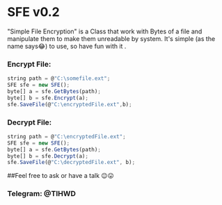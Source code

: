 # SFE v0.2
"Simple File Encryption" is a Class that work with Bytes of a file and manipulate them to make them unreadable by system.
It's simple (as the name says:joy:) to use, so have fun with it .

### Encrypt File:
```javascript
string path = @"C:\somefile.ext";
SFE sfe = new SFE();
byte[] a = sfe.GetBytes(path);
byte[] b = sfe.Encrypt(a);
sfe.SaveFile(@"C:\encryptedFile.ext",b);
```

### Decrypt File:
```javascript
string path = @"C:\encryptedFile.ext";
SFE sfe = new SFE();
byte[] a = sfe.GetBytes(path);
byte[] b = sfe.Decrypt(a);
sfe.SaveFile(@"C:\decryptedFile.ext", b);
```

##Feel free to ask or have a talk :wink::stuck_out_tongue: 

### Telegram: @TIHWD
